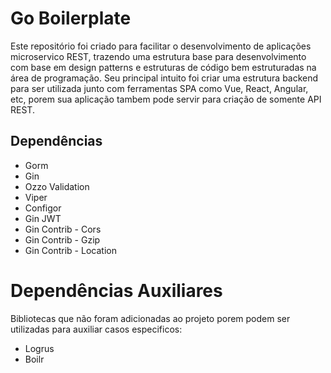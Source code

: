 # Go Boilerplate

Este repositório foi criado para facilitar o desenvolvimento de aplicações microservico REST, trazendo uma estrutura base para desenvolvimento com base em design patterns e estruturas de código bem estruturadas na área de programação.
Seu principal intuito foi criar uma estrutura backend para ser utilizada junto com ferramentas SPA como Vue, React, Angular, etc, porem sua aplicação tambem pode servir para criação de somente API REST.

## Dependências

* Gorm
* Gin
* Ozzo Validation
* Viper
* Configor
* Gin JWT
* Gin Contrib - Cors
* Gin Contrib - Gzip
* Gin Contrib - Location


# Dependências Auxiliares

Bibliotecas que não foram adicionadas ao projeto porem podem ser utilizadas para auxiliar casos especificos:

* Logrus
* Boilr
